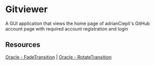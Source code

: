 # Gitviewer

A GUI application that views the home page of adrianCiepli's GitHub account page with required account registration and login

## Resources
[Oracle - FadeTransition](https://docs.oracle.com/javafx/2/api/javafx/animation/FadeTransition.html) | 
[Oracle - RotateTransition](https://docs.oracle.com/javafx/2/api/javafx/animation/RotateTransition.html)